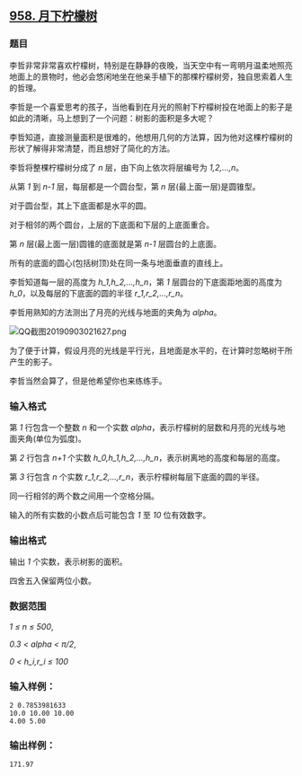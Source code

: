 ## [958. 月下柠檬树](https://www.acwing.com/problem/content/960/)

### 题目

李哲非常非常喜欢柠檬树，特别是在静静的夜晚，当天空中有一弯明月温柔地照亮地面上的景物时，他必会悠闲地坐在他亲手植下的那棵柠檬树旁，独自思索着人生的哲理。

李哲是一个喜爱思考的孩子，当他看到在月光的照射下柠檬树投在地面上的影子是如此的清晰，马上想到了一个问题：树影的面积是多大呢？

李哲知道，直接测量面积是很难的，他想用几何的方法算，因为他对这棵柠檬树的形状了解得非常清楚，而且想好了简化的方法。

李哲将整棵柠檬树分成了 *n* 层，由下向上依次将层编号为 *1,2,…,n*。

从第 *1* 到 *n-1* 层，每层都是一个圆台型，第 *n* 层(最上面一层)是圆锥型。

对于圆台型，其上下底面都是水平的圆。

对于相邻的两个圆台，上层的下底面和下层的上底面重合。

第 *n* 层(最上面一层)圆锥的底面就是第 *n-1* 层圆台的上底面。

所有的底面的圆心(包括树顶)处在同一条与地面垂直的直线上。

李哲知道每一层的高度为 *h_1,h_2,…,h_n*，第 *1* 层圆台的下底面距地面的高度为 *h_0*，以及每层的下底面的圆的半径 *r_1,r_2,…,r_n*。

李哲用熟知的方法测出了月亮的光线与地面的夹角为 *alpha*。

 ![QQ截图20190903021627.png](https://cdn.acwing.com/media/article/image/2019/09/03/19_ccebbfbccd-QQ截图20190903021627.png)

为了便于计算，假设月亮的光线是平行光，且地面是水平的，在计算时忽略树干所产生的影子。

李哲当然会算了，但是他希望你也来练练手。

### 输入格式

第 *1* 行包含一个整数 *n* 和一个实数 *alpha*，表示柠檬树的层数和月亮的光线与地面夹角(单位为弧度)。

第 *2* 行包含 *n+1* 个实数 *h_0,h_1,h_2,…,h_n*，表示树离地的高度和每层的高度。

第 *3* 行包含 *n* 个实数 *r_1,r_2,…,r_n*，表示柠檬树每层下底面的圆的半径。

同一行相邻的两个数之间用一个空格分隔。

输入的所有实数的小数点后可能包含 *1* 至 *10* 位有效数字。

### 输出格式

输出 *1* 个实数，表示树影的面积。

四舍五入保留两位小数。

### 数据范围

*1 ≤ n ≤ 500*,

*0.3 < alpha < π/2*,

*0 < h_i,r_i ≤ 100*

### 输入样例：

```
2 0.7853981633
10.0 10.00 10.00
4.00 5.00
```

### 输出样例：

```
171.97
```
